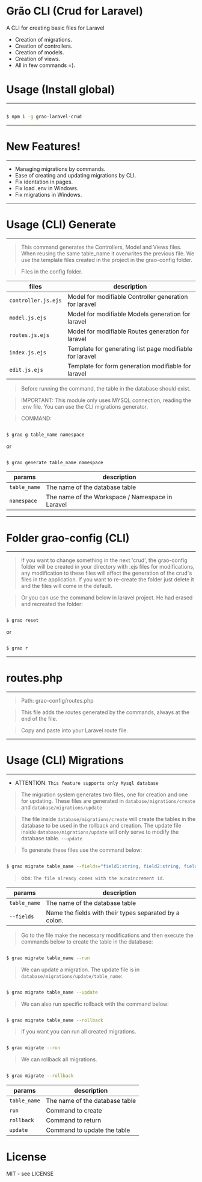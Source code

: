 # Grão CLI (Crud for Laravel)

A CLI for creating basic files for Laravel

- Creation of migrations.
- Creation of controllers.
- Creation of models.
- Creation of views.
- All in few commands =).

# Usage (Install global) 

----------------------------------------------------

```sh

$ npm i -g grao-laravel-crud

```

----------------------------------------------------

# New Features!

----------------------------------------------------

  - Managing migrations by commands.
  - Ease of creating and updating migrations by CLI.
  - Fix identation in pages.
  - Fix load .env in Windows.
  - Fix migrations in Windows.

----------------------------------------------------

# Usage (CLI) Generate

----------------------------------------------------

> This command generates the Controllers, Model and Views files. When reusing the same table_name it overwrites the previous file. We use the template files created in the project in the grao-config folder.

> Files in the config folder.

| files | description |
| ------ | ------ |
| `controller.js.ejs` | Model for modifiable Controller generation for laravel |
| `model.js.ejs` | Model for modifiable Models generation for laravel |
| `routes.js.ejs` | Model for modifiable Routes generation for laravel |
| `index.js.ejs` | Template for generating list page modifiable for laravel |
| `edit.js.ejs` | Template for form generation modifiable for laravel |

> Before running the command, the table in the database should exist.

> IMPORTANT: This module only uses MYSQL connection, reading the .env file. 
> You can use the CLI migrations generator.

> COMMAND:

```sh

$ grao g table_name namespace 

```

or 

```sh

$ grao generate table_name namespace

```

| params | description |
| ------ | ------ |
| `table_name` | The name of the database table |
| `namespace` | The name of the Workspace / Namespace in Laravel |


----------------------------------------------------

# Folder grao-config (CLI)

----------------------------------------------------

> If you want to change something in the next 'crud',
> the grao-config folder will be created in your directory with .ejs files for modifications,
> any modification to these files will affect the generation of the crud`s files in the application. 
> If you want to re-create the folder just delete it and the files will come in the default.

> Or you can use the command below in laravel project. 
> He had erased and recreated the folder:

```sh

$ grao reset

```

or 

```sh

$ grao r

```


----------------------------------------------------

# routes.php 

----------------------------------------------------
> Path: grao-config/routes.php

> This file adds the routes generated by the commands, always at the end of the file. 

> Copy and paste into your Laravel route file.


----------------------------------------------------

# Usage (CLI) Migrations

----------------------------------------------------
- ATTENTION: `This feature supports only Mysql database`

> The migration system generates two files, one for creation and one for updating.
> These files are generated in `database/migrations/create` and `database/migrations/update`

> The file inside `database/migrations/create` will create the tables in the database to be used in the rollback and creation.
> The update file inside `database/migrations/update` will only serve to modify the database table. `--update`

> To generate these files use the command below:

```sh

$ grao migrate table_name --fields="field1:string, field2:string, field3:text, field4:int, field1:bigInteger"

```
> obs: `The file already comes with the autoincrement id`.

| params | description |
| ------ | ------ |
| `table_name` | The name of the database table |
| `--fields` | Name the fields with their types separated by a colon. |

> Go to the file make the necessary modifications and then execute the commands below to create the table in the database:

```sh

$ grao migrate table_name --run

```

> We can update a migration. The update file is in `database/migrations/update/table_name`:

```sh

$ grao migrate table_name --update

```

> We can also run specific rollback with the command below:

```sh

$ grao migrate table_name --rollback

```

> If you want you can run all created migrations.

```sh

$ grao migrate --run

```

> We can rollback all migrations.

```sh

$ grao migrate --rollback

```

| params | description |
| ------ | ------ |
| `table_name` | The name of the database table |
| `run` | Command to create |
| `rollback` | Command to return |
| `update` | Command to update the table |


# License

MIT - see LICENSE

